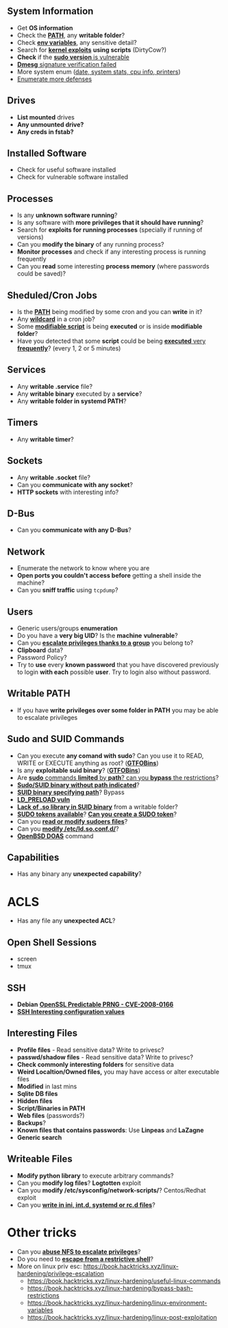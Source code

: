 ## System Information

-   Get **OS information**
-   Check the [**PATH**](/linux-hardening/privilege-escalation#path), any **writable folder**?
-   Check [**env variables**](/linux-hardening/privilege-escalation#env-info), any sensitive detail?
-   Search for [**kernel exploits**](/linux-hardening/privilege-escalation#kernel-exploits) **using scripts** (DirtyCow?)
-   **Check** if the [**sudo version** is vulnerable](/linux-hardening/privilege-escalation#sudo-version)
-   [**Dmesg** signature verification failed](/linux-hardening/privilege-escalation#dmesg-signature-verification-failed)
-   More system enum ([date, system stats, cpu info, printers](/linux-hardening/privilege-escalation#more-system-enumeration))
-   [Enumerate more defenses](/linux-hardening/privilege-escalation#enumerate-possible-defenses)


## Drives
-   **List mounted** drives
-   **Any unmounted drive?**
-   **Any creds in fstab?**


## Installed Software
- Check for useful software installed
- Check for vulnerable software installed

## Processes
-   Is any **unknown software running**?
-   Is any software with **more privileges that it should have running**?
-   Search for **exploits for running processes** (specially if running of versions)
-   Can you **modify the binary** of any running process?
-   **Monitor processes** and check if any interesting process is running frequently
-   Can you **read** some interesting **process memory** (where passwords could be saved)?

## Sheduled/Cron Jobs
-   Is the [**PATH**](/linux-hardening/privilege-escalation#cron-path) being modified by some cron and you can **write** in it?
-   Any [**wildcard**](/linux-hardening/privilege-escalation#cron-using-a-script-with-a-wildcard-wildcard-injection) in a cron job?
-   Some [**modifiable script**](/linux-hardening/privilege-escalation#cron-script-overwriting-and-symlink) is being **executed** or is inside **modifiable folder**?
-   Have you detected that some **script** could be being [**executed** very **frequently**](/linux-hardening/privilege-escalation#frequent-cron-jobs)? (every 1, 2 or 5 minutes)

## Services
-   Any **writable .service** file?
-   Any **writable binary** executed by a **service**?
-   Any **writable folder in systemd PATH**?

## Timers
-   Any **writable timer**?

## Sockets
-   Any **writable .socket** file?
-   Can you **communicate with any socket**?
-   **HTTP sockets** with interesting info?

## D-Bus
-   Can you **communicate with any D-Bus**?

## Network
-   Enumerate the network to know where you are
-   **Open ports you couldn't access before** getting a shell inside the machine?
-   Can you **sniff traffic** using `tcpdump`?

## Users
-   Generic users/groups **enumeration**
-   Do you have a **very big UID**? Is the **machine** **vulnerable**?
-   Can you [**escalate privileges thanks to a group**](/linux-hardening/privilege-escalation/interesting-groups-linux-pe) you belong to?
-   **Clipboard** data?
-   Password Policy?
-   Try to **use** every **known password** that you have discovered previously to login **with each** possible **user**. Try to login also without password.


## Writable PATH
-   If you have **write privileges over some folder in PATH** you may be able to escalate privileges

## Sudo and SUID Commands

-   Can you execute **any comand with sudo**? Can you use it to READ, WRITE or EXECUTE anything as root? ([**GTFOBins**](https://gtfobins.github.io))
-   Is any **exploitable suid binary**? ([**GTFOBins**](https://gtfobins.github.io))
-   Are [**sudo** commands **limited** by **path**? can you **bypass** the restrictions](/linux-hardening/privilege-escalation#sudo-execution-bypassing-paths)?
-   [**Sudo/SUID binary without path indicated**](/linux-hardening/privilege-escalation#sudo-command-suid-binary-without-command-path)?
-   [**SUID binary specifying path**](/linux-hardening/privilege-escalation#suid-binary-with-command-path)? Bypass
-   [**LD_PRELOAD vuln**](/linux-hardening/privilege-escalation#ld_preload)
-   [**Lack of .so library in SUID binary**](/linux-hardening/privilege-escalation#suid-binary-so-injection) from a writable folder?
-   [**SUDO tokens available**](/linux-hardening/privilege-escalation#reusing-sudo-tokens)? [**Can you create a SUDO token**](/linux-hardening/privilege-escalation#var-run-sudo-ts-less-than-username-greater-than)?
-   Can you [**read or modify sudoers files**](/linux-hardening/privilege-escalation#etc-sudoers-etc-sudoers-d)?
-   Can you [**modify /etc/ld.so.conf.d/**](/linux-hardening/privilege-escalation#etc-ld-so-conf-d)?
-   [**OpenBSD DOAS**](/linux-hardening/privilege-escalation#doas) command

## Capabilities
-   Has any binary any **unexpected capability**?

# ACLS
-   Has any file any **unexpected ACL**?

## Open Shell Sessions
- screen
- tmux

## SSH
-   **Debian** [**OpenSSL Predictable PRNG - CVE-2008-0166**](/linux-hardening/privilege-escalation#debian-openssl-predictable-prng-cve-2008-0166)
-   [**SSH Interesting configuration values**](/linux-hardening/privilege-escalation#ssh-interesting-configuration-values)

## Interesting Files 

-   **Profile files** - Read sensitive data? Write to privesc?
-   **passwd/shadow files** - Read sensitive data? Write to privesc?
-   **Check commonly interesting folders** for sensitive data
-   **Weird Localtion/Owned files,** you may have access or alter executable files
-   **Modified** in last mins
-   **Sqlite DB files**
-   **Hidden files**
-   **Script/Binaries in PATH**
-   **Web files** (passwords?)
-   **Backups**?
-   **Known files that contains passwords**: Use **Linpeas** and **LaZagne**
-   **Generic search**

## Writeable Files
-   **Modify python library** to execute arbitrary commands?
-   Can you **modify log files**? **Logtotten** exploit
-   Can you **modify /etc/sysconfig/network-scripts/**? Centos/Redhat exploit
-   Can you [**write in ini, int.d, systemd or rc.d files**](/linux-hardening/privilege-escalation#init-init-d-systemd-and-rc-d)?

# Other tricks
-   Can you [**abuse NFS to escalate privileges**](https://book.hacktricks.xyz/linux-hardening/privilege-escalation#nfs-privilege-escalation)?
-   Do you need to [**escape from a restrictive shell**](https://book.hacktricks.xyz/linux-hardening/privilege-escalation#escaping-from-restricted-shells)?
-  More on linux priv esc: https://book.hacktricks.xyz/linux-hardening/privilege-escalation
	- https://book.hacktricks.xyz/linux-hardening/useful-linux-commands
	- https://book.hacktricks.xyz/linux-hardening/bypass-bash-restrictions
	- https://book.hacktricks.xyz/linux-hardening/linux-environment-variables
	- https://book.hacktricks.xyz/linux-hardening/linux-post-exploitation